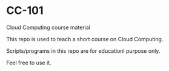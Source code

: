 # CC-101
Cloud Computing course material

This repo is used to teach a short course on Cloud Computing.

Scripts/programs in this repo are for educationl purpose only.

Feel free to use it.
